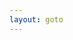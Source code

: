 ```yaml
---
layout: goto
---
```

<!-- Identify UA then redirect -->
<script>
    window.location.href = "{% link _posts/githubdesktop/2018-7-15-githubdesktop.md %}"
</script>